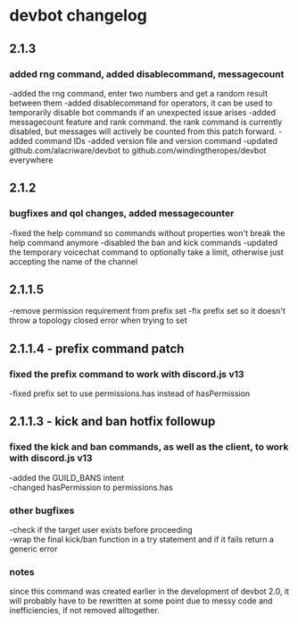 # devbot changelog
## 2.1.3
### added rng command, added disablecommand, messagecount
-added the rng command, enter two numbers and get a random result between them
-added disablecommand for operators, it can be used to temporarily disable bot commands if an unexpected issue arises
-added messagecount feature and rank command. the rank command is currently disabled, but messages will actively be counted from this patch forward.
-added command IDs
-added version file and version command
-updated github.com/alacriware/devbot to github.com/windingtheropes/devbot everywhere

## 2.1.2
### bugfixes and qol changes, added messagecounter
-fixed the help command so commands without properties won't break the help command anymore
-disabled the ban and kick commands
-updated the temporary voicechat command to optionally take a limit, otherwise just accepting the name of the channel

## 2.1.1.5
-remove permission requirement from prefix set
-fix prefix set so it doesn't throw a topology closed error when trying to set

## 2.1.1.4 - prefix command patch
### fixed the prefix command to work with discord.js v13
-fixed prefix set to use permissions.has instead of hasPermission

## 2.1.1.3 - kick and ban hotfix followup
### fixed the kick and ban commands, as well as the client, to work with discord.js v13
-added the GUILD_BANS intent\
-changed hasPermission to permissions.has
### other bugfixes
-check if the target user exists before proceeding\
-wrap the final kick/ban function in a try statement and if it fails return a generic error
### notes
since this command was created earlier in the development of devbot 2.0, it will probably have to be rewritten at some point due to messy code and inefficiencies, if not removed alltogether.

